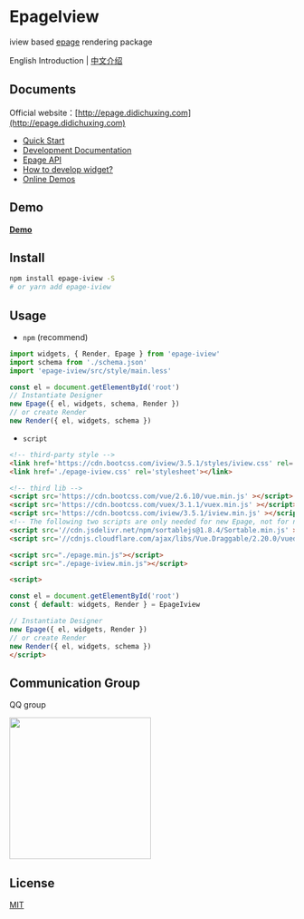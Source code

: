 # EpageIview

iview based [epage](https://github.com/didichuxing/epage) rendering package

English Introduction | [中文介绍](./README.md)

## Documents

Official website：[http://epage.didichuxing.com](http://epage.didichuxing.com)

- [Quick Start](http://epage.didichuxing.com/usage/#快速起步)
- [Development Documentation](http://epage.didichuxing.com/developer/)
- [Epage API](http://epage.didichuxing.com/developer/epage.html)
- [How to develop widget?](http://epage.didichuxing.com/developer/widget.html)
- [Online Demos](http://epage.didichuxing.com/examples/)

## Demo

**[Demo](http://epage.didichuxing.com/examples/render.html)**

## Install

```sh
npm install epage-iview -S
# or yarn add epage-iview
```

## Usage

-  `npm` (recommend)

```js
import widgets, { Render, Epage } from 'epage-iview'
import schema from './schema.json'
import 'epage-iview/src/style/main.less'

const el = document.getElementById('root')
// Instantiate Designer
new Epage({ el, widgets, schema, Render })
// or create Render
new Render({ el, widgets, schema })
```

-  `script`

```html
<!-- third-party style -->
<link href='https://cdn.bootcss.com/iview/3.5.1/styles/iview.css' rel='stylesheet'></link>
<link href='./epage-iview.css' rel='stylesheet'></link>

<!-- third lib -->
<script src='https://cdn.bootcss.com/vue/2.6.10/vue.min.js' ></script>
<script src='https://cdn.bootcss.com/vuex/3.1.1/vuex.min.js' ></script>
<script src='https://cdn.bootcss.com/iview/3.5.1/iview.min.js' ></script>
<!-- The following two scripts are only needed for new Epage, not for new Render -->
<script src='//cdn.jsdelivr.net/npm/sortablejs@1.8.4/Sortable.min.js' ></script>
<script src='//cdnjs.cloudflare.com/ajax/libs/Vue.Draggable/2.20.0/vuedraggable.umd.min.js' ></script>

<script src="./epage.min.js"></script>
<script src="./epage-iview.min.js"></script>

<script>

const el = document.getElementById('root')
const { default: widgets, Render } = EpageIview

// Instantiate Designer
new Epage({ el, widgets, Render })
// or create Render
new Render({ el, widgets, schema })
</script>

```

## Communication Group

QQ group

<img src="https://img-hxy021.didistatic.com/static/star/epage-qrcode-qq.png" width="250">

## License

[MIT](http://opensource.org/licenses/MIT)
